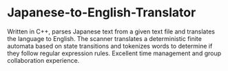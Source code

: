 # Japanese-to-English-Translator
Written in C++, parses Japanese text from a given text file and translates the language to English. The scanner translates a deterministic finite automata based on state transitions and tokenizes words to determine if they follow regular expression rules. Excellent time management and group collaboration experience. 

